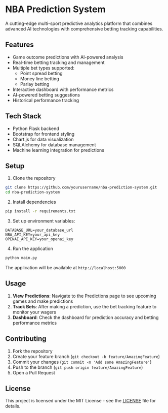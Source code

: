 # NBA Prediction System

A cutting-edge multi-sport predictive analytics platform that combines advanced AI technologies with comprehensive betting tracking capabilities.

## Features

- Game outcome predictions with AI-powered analysis
- Real-time betting tracking and management
- Multiple bet types supported:
  - Point spread betting
  - Money line betting
  - Parlay betting
- Interactive dashboard with performance metrics
- AI-powered betting suggestions
- Historical performance tracking

## Tech Stack

- Python Flask backend
- Bootstrap for frontend styling
- Chart.js for data visualization
- SQLAlchemy for database management
- Machine learning integration for predictions

## Setup

1. Clone the repository
```bash
git clone https://github.com/yourusername/nba-prediction-system.git
cd nba-prediction-system
```

2. Install dependencies
```bash
pip install -r requirements.txt
```

3. Set up environment variables:
```
DATABASE_URL=your_database_url
NBA_API_KEY=your_api_key
OPENAI_API_KEY=your_openai_key
```

4. Run the application
```bash
python main.py
```

The application will be available at `http://localhost:5000`

## Usage

1. **View Predictions**: Navigate to the Predictions page to see upcoming games and make predictions
2. **Track Bets**: After making a prediction, use the bet tracking feature to monitor your wagers
3. **Dashboard**: Check the dashboard for prediction accuracy and betting performance metrics

## Contributing

1. Fork the repository
2. Create your feature branch (`git checkout -b feature/AmazingFeature`)
3. Commit your changes (`git commit -m 'Add some AmazingFeature'`)
4. Push to the branch (`git push origin feature/AmazingFeature`)
5. Open a Pull Request

## License

This project is licensed under the MIT License - see the [LICENSE](LICENSE) file for details.
